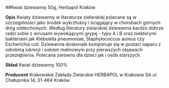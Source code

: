 ##Kwiat dziewanny 50g, Herbapol Kraków

**Opis** Kwiaty dziewanny w literaturze zielarskiej polecane są w szczególności jako środek wykrztuśny i ściągający w chorobach górnych dróg oddechowych. Według literatury zielarskiej dziewanna bardzo dobrze radzi sobie z wirusami wywołującymi grypę - typu A i B oraz niektórymi bakteriami jak Klebsiella pneumoniae, Staphylococcus aureus czy Escherichia coli. Dziewanna doskonale komponuje się w postaci naparu z odrobiną lukrecji i sokiem malinowym przy pierwszych objawach przeziębienia. Polecana zarówno dla dzieci jak i osób starszych.

**Skład** Kwiat dziewanny 100%

**Producent** Krakowskie Zakłady Zielarskie HERBAPOL w Krakowie SA
ul. Chałupnika 14, 31-464 Kraków
